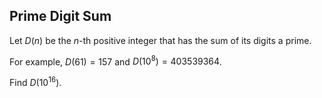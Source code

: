 ## Prime Digit Sum

Let $D(n)$ be the $n$-th positive integer that has the sum of its digits a prime.

For example, $D(61) = 157$ and $D(10^8)=403539364$.

Find $D(10^{16})$.
